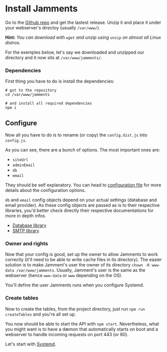 # Install Jamments
Go to the [Github repo](https://github.com/Buzut/jamments) and get the lastest release. Unzip it and place it under your webserver's directoy (usually `/var/www/`).

**Hint:** *You can download with `wget` and unzip using `unzip` on almost all Linux distros*.

For the exemples below, let's say we downloaded and unzipped our directory and it now sits at `/var/www/jamments/`.

### Dependencies
First thing you have to do is install the dependencies:

```
# got to the repository
cd /var/www/jamments

# and install all required dependencies
npm i
```

## Configure
Now all you have to do is to rename (or copy) the `config.dist.js` into `config.js`.

As you can see, there are a bunch of options. The most important ones are:
* `siteUrl`
* `adminEmail`
* `db`
* `email`

They should be self explanatory. You can head to [configuration file](config-file.md) for more details about the configuration options.

`db` and `email` config objects depend on your actual settings (database and email provider). As these config objects are passed as is to their respective libraries, you'd better check directly their respective documentations for more in depth infos.

* [Database library](https://knexjs.org/)
* [SMTP library](https://github.com/eleith/emailjs)

### Owner and rights
Now that your config is good, set up the owner to allow Jamments to work correctly (it'll need to be able to write cache files in its directory). The easier solution is to make Jamment's user the owner of its directory `chown -R www-data /var/www/jamments`. Usually, Jamment's user is the same as the webserver (hence `www-data` or `www` depending on the OS).

You'll define the user Jamments runs when you configure Systemd.

### Create tables
Now to create the tables, from the project directory, just run `npm run createTables` and you're all set up.

You now should be able to start the API with `npm start`. Nevertheless, what you might want is to have a dæmon that automatically starts on boot and a webserver to handle incoming requests on port 443 (or 80).

Let's start with [Systemd](configure-systemd.md).
